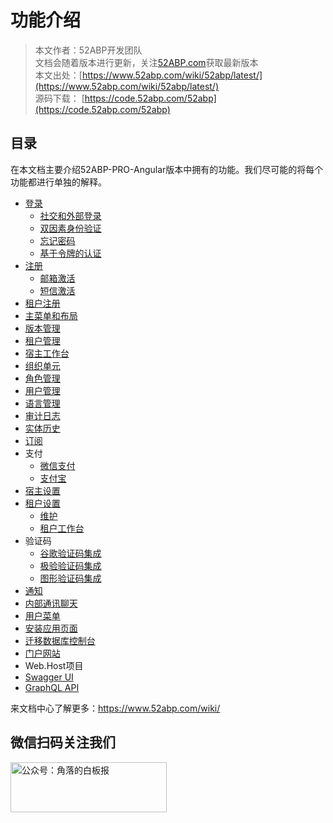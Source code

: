 # 功能介绍

> 本文作者：52ABP开发团队 </br>
> 文档会随着版本进行更新，关注[52ABP.com](https://www.52abp.com)获取最新版本 </br>
> 本文出处：[https://www.52abp.com/wiki/52abp/latest/](https://www.52abp.com/wiki/52abp/latest/) </br>
> 源码下载： [https://code.52abp.com/52abp](https://code.52abp.com/52abp) </br>


## 目录

在本文档主要介绍52ABP-PRO-Angular版本中拥有的功能。我们尽可能的将每个功能都进行单独的解释。

  - [登录](Angular/NG-Login.md)
    - [社交和外部登录](Angular/NG-Social-Logins.md)
    - [双因素身份验证](Angular/NG-Two-Factor-Authentication.md)
    - [忘记密码](Angular/NG-Forgot-Password.md)
    - [基于令牌的认证](Angular/NG-Token-Based-Authentication.md)
  - [注册](Angular/NG-Sign-Up.md)
    - [邮箱激活](Angular/NG-Email-Activation.md)
    - [短信激活](Angular/NG-SMS-Activation.md)
  - [租户注册](Angular/NG-Tenant-Sign-Up.md)
  - [主菜单和布局](Angular/NG-Main-Menu-Layout.md)
  - [版本管理](Angular/NG-Edition-Management.md)
  - [租户管理](Angular/NG-Tenant-Management.md)
  - [宿主工作台](Angular/NG-Host-Dashboard.md)
  - [组织单元](Angular/NG-Organization-Units.md)
  - [角色管理](Angular/NG-Role-Management.md)
  - [用户管理](Angular/NG-User-Management.md)
  - [语言管理](Angular/NG-Language-Management.md)
  - [审计日志](Angular/NG-Audit-Logs.md)
  - [实体历史  ](Angular/NG-Entity-History.md)
  - [订阅](Angular/NG-Subscription.md)
  - 支付
    - [微信支付](Angular/NG-Subscription-WeChat-Integration.md)
    - [支付宝  ](Angular/NG-Subscription-AliPay-Integration.md) 
  - [宿主设置  ](Angular/NG-Host-Settings.md)
  - [租户设置  ](Angular/NG-Tenant-Settings.md)
    - [维护](Angular/NG-Maintenance.md)
    - [租户工作台](Angular/NG-Tenant-Dashboard.md)
  - 验证码
    - [谷歌验证码集成](Features-Google-Verification-Code-Integration.md)
    - [极验验证码集成](Features-Jiyan-Verification-Code-Integration.md)
    - [图形验证码集成](Features-GUI-Verification-Code-Integration.md)
  - [通知](Angular/NG-Notifications.md)
  - [内部通讯聊天](Angular/NG-Chat.md)
  - [用户菜单  ](Angular/NG-User-Menu.md)
  - [安装应用页面](Angular/NG-Setup-Page.md)
  - [迁移数据库控制台](/docs/Migrator-Console-Application.md)
  - [门户网站](Features-Mvc-Core-Web-Portal-Project.md)
  - Web.Host项目
  - [Swagger UI ](Angular/NG-Swagger-UI.md)
  - [GraphQL API](Angular/NG-GraphQL-API.md)
 


来文档中心了解更多：https://www.52abp.com/wiki/ 

## 微信扫码关注我们

<div class="text-center ">
 <img src="https://www.52abp.com/imgs/money-QR/jiaoluo_wechat_QR.jpg" class="img-fluid text-center " alt="公众号：角落的白板报" style="
    height: 80;
    width: 250px;"/>
</div>
